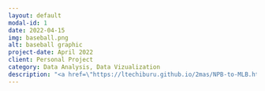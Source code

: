 ```yaml
---
layout: default
modal-id: 1
date: 2022-04-15
img: baseball.png
alt: baseball graphic
project-date: April 2022
client: Personal Project
category: Data Analysis, Data Vizualization
description: "<a href=\"https://ltechiburu.github.io/2mas/NPB-to-MLB.html\" target=\"_blank\" style=\"color: blue;\"><b><i>A case study on the transition from the Japanese baseball league to the Majors, and what we can expect from Seiya Suzuki.</i></b></a>"
---
```

